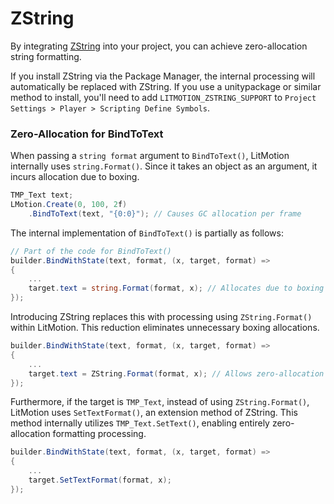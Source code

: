 # ZString

By integrating [ZString](https://github.com/Cysharp/ZString) into your project, you can achieve zero-allocation string formatting.

If you install ZString via the Package Manager, the internal processing will automatically be replaced with ZString. If you use a unitypackage or similar method to install, you'll need to add `LITMOTION_ZSTRING_SUPPORT` to `Project Settings > Player > Scripting Define Symbols`.

### Zero-Allocation for BindToText

When passing a `string format` argument to `BindToText()`, LitMotion internally uses `string.Format()`. Since it takes an object as an argument, it incurs allocation due to boxing.

```cs
TMP_Text text;
LMotion.Create(0, 100, 2f)
    .BindToText(text, "{0:0}"); // Causes GC allocation per frame
```

The internal implementation of `BindToText()` is partially as follows:

```cs
// Part of the code for BindToText()
builder.BindWithState(text, format, (x, target, format) =>
{
    ...
    target.text = string.Format(format, x); // Allocates due to boxing here
});
```

Introducing ZString replaces this with processing using `ZString.Format()` within LitMotion. This reduction eliminates unnecessary boxing allocations.

```cs
builder.BindWithState(text, format, (x, target, format) =>
{
    ...
    target.text = ZString.Format(format, x); // Allows zero-allocation formatting
});
```

Furthermore, if the target is `TMP_Text`, instead of using `ZString.Format()`, LitMotion uses `SetTextFormat()`, an extension method of ZString. This method internally utilizes `TMP_Text.SetText()`, enabling entirely zero-allocation formatting processing.

```cs
builder.BindWithState(text, format, (x, target, format) =>
{
    ...
    target.SetTextFormat(format, x);
});
```